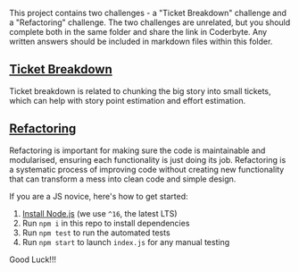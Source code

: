 This project contains two challenges - a "Ticket Breakdown" challenge and a "Refactoring" challenge. The two challenges are unrelated, but you should complete both in the same folder and share the link in Coderbyte. Any written answers should be included in markdown files within this folder.




## [Ticket Breakdown](Ticket_Breakdown.md)
Ticket breakdown is related to chunking the big story into small tickets, which can help with story point estimation and effort estimation.


## [Refactoring](Refactoring.md)
Refactoring is important for making sure the code is maintainable and modularised, ensuring each functionality is just doing its job.
Refactoring is a systematic process of improving code without creating new functionality that can transform a mess into clean code and simple design.


If you are a JS novice, here's how to get started:
1. [Install Node.js](https://nodejs.org/en/download/) (we use `^16`, the latest LTS)
2. Run `npm i` in this repo to install dependencies
3. Run `npm test` to run the automated tests
4. Run `npm start` to launch `index.js` for any manual testing

Good Luck!!!
